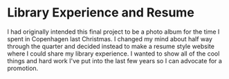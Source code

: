 # Library Experience and Resume

I had originally intended this final project to be a photo album for the time I spent in Copenhagen last Christmas. I changed my mind about half way through the quarter and decided instead to make a resume style website where I could share my library experience. I wanted to show all of the cool things and hard work I've put into the last few years so I can advocate for a promotion.
